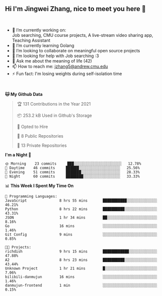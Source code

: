 Hi I'm Jingwei Zhang, nice to meet you here 👋
---
<br>


- 🔭 I’m currently working on: <br>
    Job searching, CMU course projects, A live-stream video sharing app, Teaching Assistant
- 🌱 I’m currently learning Golang
- 👯 I’m looking to collaborate on meaningful open source projects
- 🤔 I’m looking for help with Job searching :3
- 💬 Ask me about the meaning of life (42)
- 📫 How to reach me: jzhang5@andrew.cmu.edu
- ⚡ Fun fact: I'm losing weights during self-isolation time
<br>


<!--START_SECTION:waka-->
**🐱 My Github Data** 

> 🏆 131 Contributions in the Year 2021
 > 
> 📦 253.2 kB Used in Github's Storage 
 > 
> 💼 Opted to Hire
 > 
> 📜 8 Public Repositories 
 > 
> 🔑 13 Private Repositories  
 > 
**I'm a Night 🦉** 

```text
🌞 Morning    23 commits     ███░░░░░░░░░░░░░░░░░░░░░░   12.78% 
🌆 Daytime    46 commits     ██████░░░░░░░░░░░░░░░░░░░   25.56% 
🌃 Evening    51 commits     ███████░░░░░░░░░░░░░░░░░░   28.33% 
🌙 Night      60 commits     ████████░░░░░░░░░░░░░░░░░   33.33%

```


📊 **This Week I Spent My Time On** 

```text
💬 Programming Languages: 
JavaScript               8 hrs 55 mins       ███████████░░░░░░░░░░░░░░   46.21% 
Python                   8 hrs 22 mins       ██████████░░░░░░░░░░░░░░░   43.31% 
JSON                     1 hr 34 mins        ██░░░░░░░░░░░░░░░░░░░░░░░   8.16% 
Go                       16 mins             ░░░░░░░░░░░░░░░░░░░░░░░░░   1.46% 
Git Config               9 mins              ░░░░░░░░░░░░░░░░░░░░░░░░░   0.85%

🐱‍💻 Projects: 
richdish                 9 hrs 15 mins       ████████████░░░░░░░░░░░░░   47.88% 
A2                       8 hrs 23 mins       ██████████░░░░░░░░░░░░░░░   43.44% 
Unknown Project          1 hr 21 mins        █░░░░░░░░░░░░░░░░░░░░░░░░   7.06% 
bilibili-danmujun        16 mins             ░░░░░░░░░░░░░░░░░░░░░░░░░   1.46% 
danmujun-frontend        1 min               ░░░░░░░░░░░░░░░░░░░░░░░░░   0.15%

```


<!--END_SECTION:waka-->
